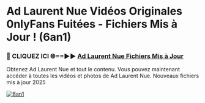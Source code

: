 # Ad Laurent Nue Vidéos Originales 0nlyFans Fuitées - Fichiers Mis à Jour ! (6an1)

<h3>🔴 CLIQUEZ ICI 🌐==►► <a href="https://tinyurl.com/2pmr4ezf" rel="nofollow">Ad Laurent Nue Fichiers Mis à Jour</a></h3>

Obtenez Ad Laurent Nue et tout le contenu. Vous pouvez maintenant accéder à toutes les vidéos et photos de Ad Laurent Nue. Nouveaux fichiers mis à jour 2025

[![6an1](https://i.imgur.com/6SNvagu.gif)](https://tinyurl.com/2pmr4ezf)
